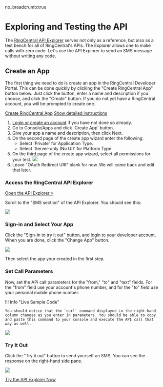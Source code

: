 no_breadcrumb:true

# Exploring and Testing the API

The [RingCentral API Explorer](https://developer.ringcentral.com/api-reference) serves not only as a reference, but also as a test bench for all of RingCentral's APIs. The Explorer allows one to make calls with zero code. Let's use the API Explorer to send an SMS message without writing any code. 

## Create an App

The first thing we need to do is create an app in the RingCentral Developer Portal. This can be done quickly by clicking the "Create RingCentral App" button below. Just click the button, enter a name and description if you choose, and click the "Create" button. If you do not yet have a RingCentral account, you will be prompted to create one.

<a target="_new" href="https://developer.ringcentral.com/new-app?name=API+Explorer+App&desc=A+generic+app+to+demo+API+calls+on+RingCentral&public=false&type=ServerOther&carriers=7710,7310,3420&permissions=SMS,ReadMessages,Contacts,EditExtensions,EditMessages,EditPresence,Faxes,Glip,InternalMessages,Meetings,ReadAccounts,ReadCallLog,ReadCallRecording,ReadContacts,ReadPresence,RingOut,VoipCalling&redirectUri=" class="btn btn-primary">Create RingCentral App</a>
<a class="btn-link btn-collapse" data-toggle="collapse" href="#create-app-instructions" role="button" aria-expanded="false" aria-controls="create-app-instructions">Show detailed instructions</a>

<div class="collapse" id="create-app-instructions">
<ol>
<li><a href="https://developer.ringcentral.com/login.html#/">Login or create an account</a> if you have not done so already.</li>
<li>Go to Console/Apps and click 'Create App' button.</li>
<li>Give your app a name and description, then click Next.</li>
<li>On the second page of the create app wizard enter the following:
  <ul>
  <li>Select 'Private' for Application Type.</li>
  <li>Select 'Server-only (No UI)' for Platform Type.</li>
  </ul>
  </li>
<li>On the third page of the create app wizard, select all permissions for your test.
  <img src="../../../img/explorer_create_app.png" class="img-fluid">
</li>
<li>Leave "OAuth Redirect URI" blank for now. We will come back and edit that later.</li>
</ol>
</div>

### Access the RingCentral API Explorer

<a class="btn btn-secondary" target="_new" href="https://developer.ringcentral.com/api-reference#SMS-and-MMS-sendSMS">Open the API Explorer &raquo;</a>

Scroll to the "SMS section" of the API Explorer. You should see this:

<img src="../../../img/api-expl-sms.png" class="img-fluid">

### Sign-in and Select Your App

Click the "Sign-in to try it out" button, and login to your developer account. When you are done, click the "Change App" button.

<img src="../../../img/api-expl-change.png" class="img-fluid">

Then select the app your created in the first step.

### Set Call Parameters

Now, set the API call parameters for the "from," "to" and "text" fields. For the "from" field use your account's phone number, and for the "to" field use your personal mobile phone number.

!!! info "Live Sample Code"

    You should notice that the `curl` command displayed in the right-hand column changes as you enter in parameters. You should be able to copy and paste this command to your console and execute the API call that way as well. 

<img src="../../../img/api-expl-params.png" class="img-fluid">

### Try It Out

Click the "Try it out" button to send yourself an SMS. You can see the response on the right-hand side pane.

<img src="../../../img/api-expl-result.png" class="img-fluid">

<a class="btn btn-primary" href="https://developer.ringcentral.com/api-reference">Try the API Explorer Now</a>
